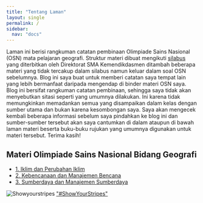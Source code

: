 ```yaml
---
title: "Tentang Laman"
layout: single
permalink: /
sidebar:
  nav: "docs"
---
```


Laman ini berisi rangkuman catatan pembinaan Olimpiade Sains Nasional (OSN) mata pelajaran geografi.
Struktur materi dibuat mengikuti [silabus](https://sma.dikdasmen.go.id/data/files/silabus/9.%20SILABUS%20NASIONAL%20BARU%20Geografi.pdf) yang diterbitkan oleh Direktorat SMA Kemendikdasmen ditambah beberapa materi yang tidak tercakup dalam silabus namun keluar dalam soal OSN sebelumnya.
Blog ini saya buat untuk memberi catatan saya tempat lain yang lebih bermanfaat daripada mengendap di binder materi OSN saya.
Blog ini bersifat rangkuman catatan pembinaan, sehingga saya tidak akan menyebutkan sitasi seperti yang umumnya dilakukan. Ini karena tidak memungkinkan memadankan semua yang disampaikan dalam kelas dengan sumber utama dan bukan karena kesombongan saya. Saya akan mengecek kembali beberapa informasi sebelum saya pindahkan ke blog ini dan sumber-sumber tersebut akan saya cantumkan di dalam ataupun di bawah laman materi beserta buku-buku rujukan yang umumnya digunakan untuk materi tersebut.
Terima kasih!

## Materi Olimpiade Sains Nasional Bidang Geografi

- [1. Iklim dan Perubahan Iklim](/Geolimpiade-Wiki/docs/Metklim/)
- [2. Kebencanaan dan Manajemen Bencana](/Geolimpiade-Wiki/docs/Manben/)
- [3. Sumberdaya dan Manajemen Sumberdaya](/Geolimpiade-Wiki/docs/Sumberdaya/)


![Showyourstripes](https://showyourstripes.info/stripes/ASIA-Indonesia-Yogyakarta-1866-2024-BK.png)
["#ShowYourStripes"](https://showyourstripes.info/s/asia/indonesia/yogyakarta)
